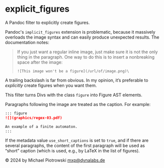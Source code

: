 # explicit_figures

A Pandoc filter to explicitly create figures.

Pandoc's `implicit_figures` extension is problematic, because it massively overloads the image syntax and can easily produce unexpected results.  The documentation notes:

> If you just want a regular inline image, just make sure it is not the only thing in the paragraph.  One way to do this is to insert a nonbreaking space after the image:
>
> `![This image won't be a figure](/url/of/image.png)\`

A trailing backslash is far from obvious.  In my opinion, it’s preferable to _explicitly_ create figures when you want them.

This filter turns Divs with the class `figure` into Figure AST elements.

Paragraphs following the image are treated as the caption.  For example:

``` markdown
::: figure
![](graphics/regex-03.pdf)

An example of a finite automaton.
:::
```

If the metadata value `use_short_captions` is set to `true`, and if there are several paragraphs, the content of the first paragraph will be used as “short” caption (which is used, e.g., by LaTeX in the list of figures).

© 2024 by Michael Piotrowski <mxp@dynalabs.de>
